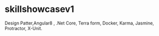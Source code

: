 # skillshowcasev1
Design Patter,Angular8 , .Net Core, Terra form, Docker, Karma, Jasmine, Protractor, X-Unit.
